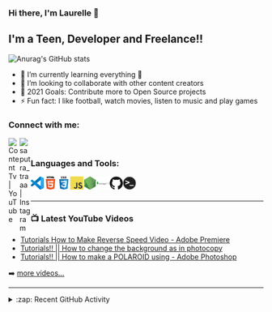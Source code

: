 ### Hi there, I'm Laurelle 👋

## I'm a Teen, Developer and Freelance!!
![Anurag's GitHub stats](https://github-readme-stats.vercel.app/api?username=anuraghazra&show_icons=true&theme=radical)

- 🌱 I’m currently learning everything 🤣
- 👯 I’m looking to collaborate with other content creators
- 🥅 2021 Goals: Contribute more to Open Source projects
- ⚡ Fun fact: I like football, watch movies, listen to music and play games

### Connect with me:

[<img align="left" alt="Content Tv | YouTube" width="22px" src="https://cdn.jsdelivr.net/npm/simple-icons@v3/icons/youtube.svg" />][youtube]
[<img align="left" alt="saputra_traaa | Instagram" width="22px" src="https://cdn.jsdelivr.net/npm/simple-icons@v3/icons/instagram.svg" />][instagram]

<br />

### Languages and Tools:

[<img align="left" alt="Visual Studio Code" width="26px" src="https://raw.githubusercontent.com/github/explore/80688e429a7d4ef2fca1e82350fe8e3517d3494d/topics/visual-studio-code/visual-studio-code.png" />][webdevplaylist]
[<img align="left" alt="HTML5" width="26px" src="https://raw.githubusercontent.com/github/explore/80688e429a7d4ef2fca1e82350fe8e3517d3494d/topics/html/html.png" />][webdevplaylist]
[<img align="left" alt="CSS3" width="26px" src="https://raw.githubusercontent.com/github/explore/80688e429a7d4ef2fca1e82350fe8e3517d3494d/topics/css/css.png" />][cssplaylist]
[<img align="left" alt="JavaScript" width="26px" src="https://raw.githubusercontent.com/github/explore/80688e429a7d4ef2fca1e82350fe8e3517d3494d/topics/javascript/javascript.png" />][jsplaylist]
[<img align="left" alt="Node.js" width="26px" src="https://raw.githubusercontent.com/github/explore/80688e429a7d4ef2fca1e82350fe8e3517d3494d/topics/nodejs/nodejs.png" />][webdevplaylist]
[<img align="left" alt="MongoDB" width="26px" src="https://raw.githubusercontent.com/github/explore/80688e429a7d4ef2fca1e82350fe8e3517d3494d/topics/mongodb/mongodb.png" />][webdevplaylist]
[<img align="left" alt="GitHub" width="26px" src="https://raw.githubusercontent.com/github/explore/78df643247d429f6cc873026c0622819ad797942/topics/github/github.png" />][webdevplaylist]
[<img align="left" alt="Terminal" width="26px" src="https://raw.githubusercontent.com/github/explore/80688e429a7d4ef2fca1e82350fe8e3517d3494d/topics/terminal/terminal.png" />][webdevplaylist]

<br />
<br />

---

### 📺 Latest YouTube Videos

<!-- YOUTUBE:START -->
- [Tutorials How to Make Reverse Speed ​​Video - Adobe Premiere](https://youtu.be/zep-sEpCfYk)
- [Tutorials!! || How to change the background as in photocopy](https://youtu.be/iDMk3gHil48)
- [Tutorials!! || How to make a POLAROID using - Adobe Photoshop](https://youtu.be/cLaABmKNxWc)
<!-- YOUTUBE:END -->

➡️ [more videos...](https://www.youtube.com/channel/UCivNM8PQXc5LzvTQXqdR6eA/)

---

<details>
  <summary>:zap: Recent GitHub Activity</summary>
  
<!--START_SECTION:activity-->
1. 🗣 Moderation-Discord-Bot in [mylaurelle/Moderation-Discord-Bot](https://github.com/mylaurelle/Moderation-Discord-Bot)
2. 🗣 admusicbot in [mylaurelle/admusicbot](https://github.com/mylaurelle/admusicbot)
4. 🗣 Moderation-discrod in [mylaurelle/moderation-discrod](https://github.com/mylaurelle/moderation-discrod)
<!--END_SECTION:activity-->

</details>

[youtube]: https://www.youtube.com/channel/UCivNM8PQXc5LzvTQXqdR6eA
[instagram]: https://instagram.com/saputra_traaa
[webdevplaylist]: https://www.youtube.com/playlist?list=PLkwxH9e_vrAJ0WbEsFA9W3I1W-g_BTsbt
[jsplaylist]: https://www.youtube.com/playlist?list=PLkwxH9e_vrALRJKu7wfXby3MKeflhTu6B
[cssplaylist]: https://www.youtube.com/playlist?list=PLkwxH9e_vrALSdvZuEh6gqQdmDoDIoqz4
